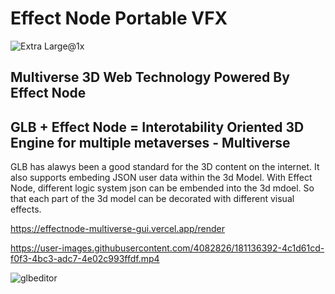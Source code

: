 # Effect Node Portable VFX

![Extra Large@1x](https://user-images.githubusercontent.com/4082826/181139116-a8fc8b65-e9a5-4345-a979-6debb45875cb.png)


## Multiverse 3D Web Technology Powered By Effect Node

## GLB + Effect Node = Interotability Oriented 3D Engine for multiple metaverses - Multiverse

GLB has alawys been a good standard for the 3D content on the internet. It also supports embeding JSON user data within the 3d Model. With Effect Node, different logic system json can be embended into the 3d mdoel. So that each part of the 3d model can be decorated with different visual effects.

https://effectnode-multiverse-gui.vercel.app/render

https://user-images.githubusercontent.com/4082826/181136392-4c1d61cd-f0f3-4bc3-adc7-4e02c993ffdf.mp4


![glbeditor](https://user-images.githubusercontent.com/4082826/181136061-c7eeb572-0590-41b7-9418-a755042333f9.png)
